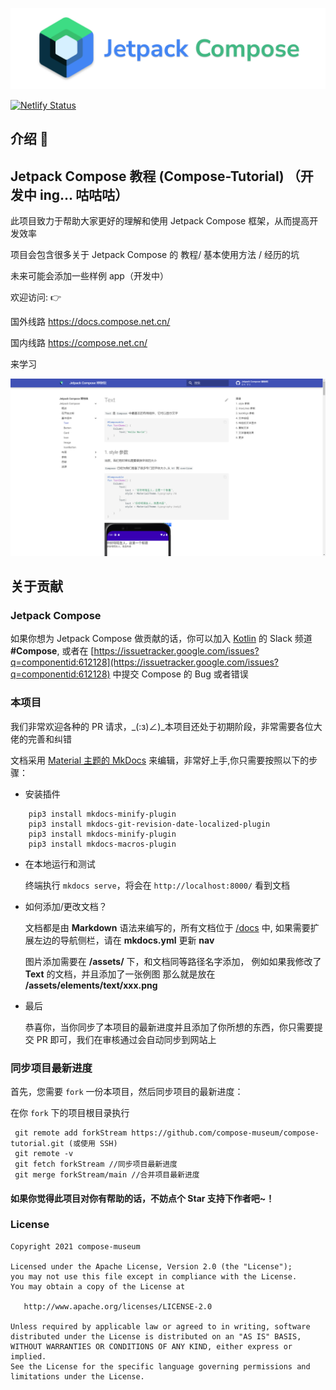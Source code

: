 ![](docs/assets/logoo.png)

[![Netlify Status](https://api.netlify.com/api/v1/badges/3125541b-c17c-428e-b038-ad444205d56e/deploy-status)](https://app.netlify.com/sites/jetpack-compose/deploys)

## 介绍 💨


## Jetpack Compose 教程 (Compose-Tutorial) （开发中 ing... 咕咕咕） 

此项目致力于帮助大家更好的理解和使用 Jetpack Compose 框架，从而提高开发效率

项目会包含很多关于 Jetpack Compose 的 教程/ 基本使用方法 / 经历的坑

未来可能会添加一些样例 app（开发中）

欢迎访问: 👉 

国外线路 <https://docs.compose.net.cn/> 

国内线路 <https://compose.net.cn/>

来学习

<img src = "/screenshots/sc1.png">


## 关于贡献

### Jetpack Compose
如果你想为 Jetpack Compose 做贡献的话，你可以加入 [Kotlin](https://surveys.jetbrains.com/s3/kotlin-slack-sign-up) 的 Slack 频道 **#Compose**, 或者在 [https://issuetracker.google.com/issues?q=componentid:612128](https://issuetracker.google.com/issues?q=componentid:612128) 中提交 Compose 的 Bug 或者错误


### 本项目

我们非常欢迎各种的 PR 请求，_(:з)∠)_本项目还处于初期阶段，非常需要各位大佬的完善和纠错

文档采用 [Material 主题的 MkDocs](https://squidfunk.github.io/mkdocs-material/getting-started/) 来编辑，非常好上手,你只需要按照以下的步骤：

* 安装插件

```
    pip3 install mkdocs-minify-plugin
    pip3 install mkdocs-git-revision-date-localized-plugin
    pip3 install mkdocs-minify-plugin
    pip3 install mkdocs-macros-plugin
```

* 在本地运行和测试

    终端执行 ``` mkdocs serve ```，将会在 ``` http://localhost:8000/ ``` 看到文档


* 如何添加/更改文档？
    
    文档都是由 **Markdown** 语法来编写的，所有文档位于 [/docs](https://github.com/compose-museum/compose-tutorial/tree/main/docs) 中, 如果需要扩展左边的导航侧栏，请在 **mkdocs.yml** 更新 **nav**

    图片添加需要在 **/assets/** 下，和文档同等路径名字添加，
    例如如果我修改了 **Text** 的文档，并且添加了一张例图
    那么就是放在 **/assets/elements/text/xxx.png**

* 最后

    恭喜你，当你同步了本项目的最新进度并且添加了你所想的东西，你只需要提交 PR 即可，我们在审核通过会自动同步到网站上


### 同步项目最新进度

首先，您需要 `fork` 一份本项目，然后同步项目的最新进度：

在你 `fork` 下的项目根目录执行

```
 git remote add forkStream https://github.com/compose-museum/compose-tutorial.git (或使用 SSH)
 git remote -v
 git fetch forkStream //同步项目最新进度
 git merge forkStream/main //合并项目最新进度
```

#### 如果你觉得此项目对你有帮助的话，不妨点个 Star 支持下作者吧~！

### License
```
Copyright 2021 compose-museum

Licensed under the Apache License, Version 2.0 (the "License");
you may not use this file except in compliance with the License.
You may obtain a copy of the License at

   http://www.apache.org/licenses/LICENSE-2.0

Unless required by applicable law or agreed to in writing, software
distributed under the License is distributed on an "AS IS" BASIS,
WITHOUT WARRANTIES OR CONDITIONS OF ANY KIND, either express or implied.
See the License for the specific language governing permissions and
limitations under the License.
```
